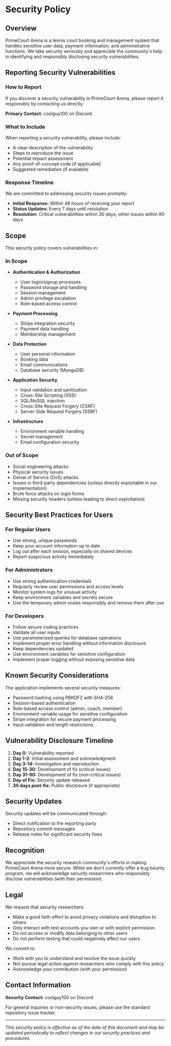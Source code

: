 # Security Policy

## Overview

PrimeCourt Arena is a tennis court booking and management system that handles sensitive user data, payment information, and administrative functions. We take security seriously and appreciate the community's help in identifying and responsibly disclosing security vulnerabilities.

## Reporting Security Vulnerabilities

### How to Report

If you discover a security vulnerability in PrimeCourt Arena, please report it responsibly by contacting us directly:

**Primary Contact:** coolguy100 on Discord

### What to Include

When reporting a security vulnerability, please include:

- A clear description of the vulnerability
- Steps to reproduce the issue
- Potential impact assessment
- Any proof-of-concept code (if applicable)
- Suggested remediation (if available)

### Response Timeline

We are committed to addressing security issues promptly:

- **Initial Response:** Within 48 hours of receiving your report
- **Status Updates:** Every 7 days until resolution
- **Resolution:** Critical vulnerabilities within 30 days, other issues within 90 days

## Scope

This security policy covers vulnerabilities in:

### In Scope

- **Authentication & Authorization**
  - User login/signup processes
  - Password storage and handling
  - Session management
  - Admin privilege escalation
  - Role-based access control

- **Payment Processing**
  - Stripe integration security
  - Payment data handling
  - Membership management

- **Data Protection**
  - User personal information
  - Booking data
  - Email communications
  - Database security (MongoDB)

- **Application Security**
  - Input validation and sanitization
  - Cross-Site Scripting (XSS)
  - SQL/NoSQL injection
  - Cross-Site Request Forgery (CSRF)
  - Server-Side Request Forgery (SSRF)

- **Infrastructure**
  - Environment variable handling
  - Secret management
  - Email configuration security

### Out of Scope

- Social engineering attacks
- Physical security issues
- Denial of Service (DoS) attacks
- Issues in third-party dependencies (unless directly exploitable in our implementation)
- Brute force attacks on login forms
- Missing security headers (unless leading to direct exploitation)

## Security Best Practices for Users

### For Regular Users
- Use strong, unique passwords
- Keep your account information up to date
- Log out after each session, especially on shared devices
- Report suspicious activity immediately

### For Administrators
- Use strong authentication credentials
- Regularly review user permissions and access levels
- Monitor system logs for unusual activity
- Keep environment variables and secrets secure
- Use the temporary admin routes responsibly and remove them after use

### For Developers
- Follow secure coding practices
- Validate all user inputs
- Use parameterized queries for database operations
- Implement proper error handling without information disclosure
- Keep dependencies updated
- Use environment variables for sensitive configuration
- Implement proper logging without exposing sensitive data

## Known Security Considerations

The application implements several security measures:

- Password hashing using PBKDF2 with SHA-256
- Session-based authentication
- Role-based access control (admin, coach, member)
- Environment variable usage for sensitive configuration
- Stripe integration for secure payment processing
- Input validation and length restrictions

## Vulnerability Disclosure Timeline

1. **Day 0:** Vulnerability reported
2. **Day 1-2:** Initial assessment and acknowledgment
3. **Day 3-14:** Investigation and reproduction
4. **Day 15-30:** Development of fix (critical issues)
5. **Day 31-90:** Development of fix (non-critical issues)
6. **Day of Fix:** Security update released
7. **30 days post-fix:** Public disclosure (if appropriate)

## Security Updates

Security updates will be communicated through:
- Direct notification to the reporting party
- Repository commit messages
- Release notes for significant security fixes

## Recognition

We appreciate the security research community's efforts in making PrimeCourt Arena more secure. While we don't currently offer a bug bounty program, we will acknowledge security researchers who responsibly disclose vulnerabilities (with their permission).

## Legal

We request that security researchers:
- Make a good faith effort to avoid privacy violations and disruption to others
- Only interact with test accounts you own or with explicit permission
- Do not access or modify data belonging to other users
- Do not perform testing that could negatively affect our users

We commit to:
- Work with you to understand and resolve the issue quickly
- Not pursue legal action against researchers who comply with this policy
- Acknowledge your contribution (with your permission)

## Contact Information

**Security Contact:** coolguy100 on Discord

For general inquiries or non-security issues, please use the standard repository issue tracker.

---

*This security policy is effective as of the date of this document and may be updated periodically to reflect changes in our security practices and procedures.*